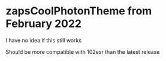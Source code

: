 # zapsCoolPhotonTheme from February 2022
I have no idea if this still works

Should be more compatible with 102esr than the latest release
